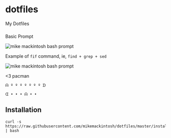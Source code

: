 # dotfiles
My Dotfiles

###
Basic Prompt

![mike mackintosh bash prompt](https://www.dropbox.com/s/mpzzfbicatbpmg2/Screenshot%202015-07-17%2015.04.24.png?dl=1 "Mike Mackintosh bash prompt")

Example of `fif` command, ie, `find + grep + sed`

![mike mackintosh bash prompt](https://www.dropbox.com/s/klugfhis3au1fe3/Screenshot%202015-07-29%2000.27.47.png?dl=1 "Mike Mackintosh bash prompt")

<3 pacman
```
ᗣ º º º º º º º ᗤ
```

```
ᗧ • • • ᗣ • •
```
## Installation

    curl -s https://raw.githubusercontent.com/mikemackintosh/dotfiles/master/install | bash
